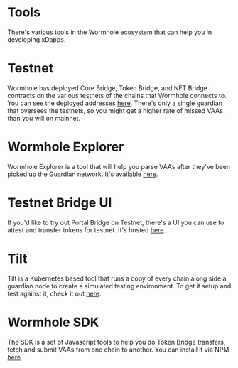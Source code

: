 # Tools
There's various tools in the Wormhole ecosystem that can help you in developing xDapps.

# Testnet
Wormhole has deployed Core Bridge, Token Bridge, and NFT Bridge contracts on the various testnets of the chains that Wormhole connects to. You can see the deployed addresses [here](./contracts.md). There's only a single guardian that oversees the testnets, so you might get a higher rate of missed VAAs than you will on mainnet. 

# Wormhole Explorer
Wormhole Explorer is a tool that will help you parse VAAs after they've been picked up the Guardian network. It's available [here](https://wormholenetwork.com/en/explorer).

# Testnet Bridge UI
If you'd like to try out Portal Bridge on Testnet, there's a UI you can use to attest and transfer tokens for testnet. It's hosted [here](https://certusone.github.io/wormhole).

# Tilt 
Tilt is a Kubernetes based tool that runs a copy of every chain along side a guardian node to create a simulated testing environment. To get it setup and test against it, check it out [here](../development/tilt/overview.md).

# Wormhole SDK
The SDK is a set of Javascript tools to help you do Token Bridge transfers, fetch and submit VAAs from one chain to another. You can install it via NPM [here](https://www.npmjs.com/package/@certusone/wormhole-sdk).